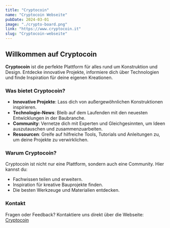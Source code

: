 ```yaml
---
title: "Cryptocoin"
name: "Cryptocoin Webseite"
pubDate: 2024-03-01
image: "./crypto-board.png"
link: "https://www.cryptocoin.it"
slug: "Cryptocoin-webseite"
---
```


## Willkommen auf Cryptocoin

**Cryptocoin** ist die perfekte Plattform für alles rund um Konstruktion und Design. Entdecke innovative Projekte, informiere dich über Technologien und finde Inspiration für deine eigenen Kreationen.

### Was bietet Cryptocoin?

- **Innovative Projekte**: Lass dich von außergewöhnlichen Konstruktionen inspirieren.
- **Technologie-News**: Bleib auf dem Laufenden mit den neuesten Entwicklungen in der Baubranche.
- **Community**: Vernetze dich mit Experten und Gleichgesinnten, um Ideen auszutauschen und zusammenzuarbeiten.
- **Ressourcen**: Greife auf hilfreiche Tools, Tutorials und Anleitungen zu, um deine Projekte zu verwirklichen.

### Warum Cryptocoin?

Cryptocoin ist nicht nur eine Plattform, sondern auch eine Community. Hier kannst du:
- Fachwissen teilen und erweitern.
- Inspiration für kreative Bauprojekte finden.
- Die besten Werkzeuge und Materialien entdecken.

### Kontakt

Fragen oder Feedback? Kontaktiere uns direkt über die Webseite: [Cryptocoin](https://www.Cryptocoin.it)



